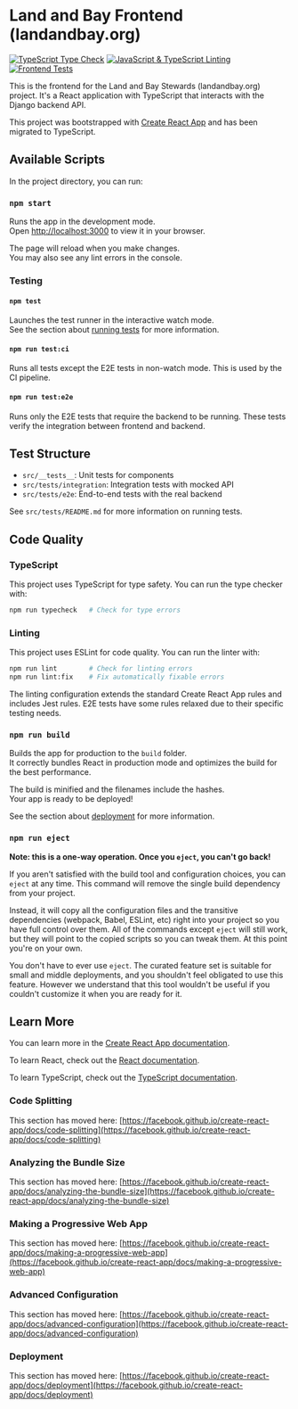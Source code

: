 # Land and Bay Frontend (landandbay.org)

[![TypeScript Type Check](https://github.com/lhadjchikh/landandbay/actions/workflows/ts-typecheck.yml/badge.svg)](https://github.com/lhadjchikh/landandbay/actions/workflows/ts-typecheck.yml)
[![JavaScript & TypeScript Linting](https://github.com/lhadjchikh/landandbay/actions/workflows/js-lint.yml/badge.svg)](https://github.com/lhadjchikh/landandbay/actions/workflows/js-lint.yml)
[![Frontend Tests](https://github.com/lhadjchikh/landandbay/actions/workflows/frontend-tests.yml/badge.svg)](https://github.com/lhadjchikh/landandbay/actions/workflows/frontend-tests.yml)

This is the frontend for the Land and Bay Stewards (landandbay.org) project. It's a React application with TypeScript
that interacts with the Django backend API.

This project was bootstrapped with [Create React App](https://github.com/facebook/create-react-app) and has been
migrated to TypeScript.

## Available Scripts

In the project directory, you can run:

### `npm start`

Runs the app in the development mode.\
Open [http://localhost:3000](http://localhost:3000) to view it in your browser.

The page will reload when you make changes.\
You may also see any lint errors in the console.

### Testing

#### `npm test`

Launches the test runner in the interactive watch mode.\
See the section about [running tests](https://facebook.github.io/create-react-app/docs/running-tests) for more
information.

#### `npm run test:ci`

Runs all tests except the E2E tests in non-watch mode. This is used by the CI pipeline.

#### `npm run test:e2e`

Runs only the E2E tests that require the backend to be running. These tests verify the integration between frontend and
backend.

## Test Structure

- `src/__tests__`: Unit tests for components
- `src/tests/integration`: Integration tests with mocked API
- `src/tests/e2e`: End-to-end tests with the real backend

See `src/tests/README.md` for more information on running tests.

## Code Quality

### TypeScript

This project uses TypeScript for type safety. You can run the type checker with:

```bash
npm run typecheck   # Check for type errors
```

### Linting

This project uses ESLint for code quality. You can run the linter with:

```bash
npm run lint        # Check for linting errors
npm run lint:fix    # Fix automatically fixable errors
```

The linting configuration extends the standard Create React App rules and includes Jest rules. E2E tests have some rules
relaxed due to their specific testing needs.

### `npm run build`

Builds the app for production to the `build` folder.\
It correctly bundles React in production mode and optimizes the build for the best performance.

The build is minified and the filenames include the hashes.\
Your app is ready to be deployed!

See the section about [deployment](https://facebook.github.io/create-react-app/docs/deployment) for more information.

### `npm run eject`

**Note: this is a one-way operation. Once you `eject`, you can't go back!**

If you aren't satisfied with the build tool and configuration choices, you can `eject` at any time. This command will
remove the single build dependency from your project.

Instead, it will copy all the configuration files and the transitive dependencies (webpack, Babel, ESLint, etc) right
into your project so you have full control over them. All of the commands except `eject` will still work, but they will
point to the copied scripts so you can tweak them. At this point you're on your own.

You don't have to ever use `eject`. The curated feature set is suitable for small and middle deployments, and you
shouldn't feel obligated to use this feature. However we understand that this tool wouldn't be useful if you couldn't
customize it when you are ready for it.

## Learn More

You can learn more in the
[Create React App documentation](https://facebook.github.io/create-react-app/docs/getting-started).

To learn React, check out the [React documentation](https://reactjs.org/).

To learn TypeScript, check out the [TypeScript documentation](https://www.typescriptlang.org/docs/).

### Code Splitting

This section has moved here:
[https://facebook.github.io/create-react-app/docs/code-splitting](https://facebook.github.io/create-react-app/docs/code-splitting)

### Analyzing the Bundle Size

This section has moved here:
[https://facebook.github.io/create-react-app/docs/analyzing-the-bundle-size](https://facebook.github.io/create-react-app/docs/analyzing-the-bundle-size)

### Making a Progressive Web App

This section has moved here:
[https://facebook.github.io/create-react-app/docs/making-a-progressive-web-app](https://facebook.github.io/create-react-app/docs/making-a-progressive-web-app)

### Advanced Configuration

This section has moved here:
[https://facebook.github.io/create-react-app/docs/advanced-configuration](https://facebook.github.io/create-react-app/docs/advanced-configuration)

### Deployment

This section has moved here:
[https://facebook.github.io/create-react-app/docs/deployment](https://facebook.github.io/create-react-app/docs/deployment)
